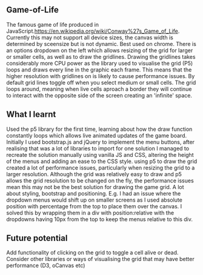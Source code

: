 ## Game-of-Life
The famous game of life produced in JavaScript.https://en.wikipedia.org/wiki/Conway%27s_Game_of_Life. 
Currently this may not support all device sizes, the canvas width is determined by sceensize but is not dynamic.
Best used on chrome.
There is an options dropdown on the left which allows resizing of the grid for larger or smaller cells, as well as to draw the gridlines. Drawing the gridlines takes considerably more CPU power as the library used to visualise the grid (P5) loops and draws every line in the graphic each frame. This means that the higher resolution with gridlines on is likely to cause performance issues. By default grid lines toggle off when you select medium or small cells.
The grid loops around, meaning when live cells aproach a border they will continue to interact with the opposite side of the screen creating an 'infinite' space.
## What I learnt
Used the p5 library for the first time, learning about how the draw function constantly loops which allows live animated updates of the game board. Initially I used bootstrap.js and jQuery to implement the menu buttons, after realising that was a lot of libraries to import for one solution I managed to recreate the solution manually using vanilla JS and CSS, altering the height of the menus and adding an ease to the CSS style. using p5 to draw the grid created a lot of performance issues, particularly when resizing the grid to a larger resolution. Although the grid was relatively easy to draw and p5 allows the grid resolution to be changed on the fly, the performance issues mean this may not be the best solution for drawing the game grid. A lot about styling, bootstrap and positioning. E.g. I had an issue where the dropdown menus would shift up on smaller screens as I used absolute position with percentage from the top to place them over the canvas. I solved this by wrapping them in a div with position:relative with the dropdowns having 10px from the top to keep the menus relative to this div.
## Future potential
Add functionality of clicking on the grid to toggle a cell alive or dead.
Consider other libraries or ways of visualising the grid that may have better performance (D3, oCanvas etc)
